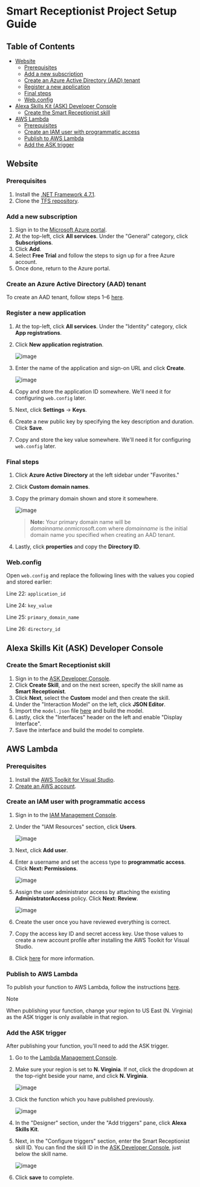 # Smart Receptionist Project Setup Guide

## Table of Contents

- [Website](#website)
  - [Prerequisites](#prerequisites)
  - [Add a new subscription](#add-a-new-subscription)
  - [Create an Azure Active Directory (AAD) tenant](#create-an-azure-active-directory-aad-tenant)
  - [Register a new application](#register-a-new-application)
  - [Final steps](#final-steps)
  - [Web.config](#webconfig)
- [Alexa Skills Kit (ASK) Developer Console](#alexa-skills-kit-ask-developer-console)
  - [Create the Smart Receptionist skill](#create-the-smart-receptionist-skill)
- [AWS Lambda](#aws-lambda)
  - [Prerequisites](#prerequisites-1)
  - [Create an IAM user with programmatic access](#create-an-iam-user-with-programmatic-access)
  - [Publish to AWS Lambda](#publish-to-aws-lambda)
  - [Add the ASK trigger](#add-the-ask-trigger)

## Website

### Prerequisites

1. Install the [.NET Framework 4.7.1](https://www.microsoft.com/en-us/download/details.aspx?id=56116).
2. Clone the [TFS repository](http://fypjtfs.sit.nyp.edu.sg/tfs/DefaultCollection/_git/SmartReceptionist).

### Add a new subscription

1. Sign in to the [Microsoft Azure portal](https://portal.azure.com/).
2. At the top-left, click **All services**. Under the "General" category, click **Subscriptions**.
3. Click **Add**.
4. Select **Free Trial** and follow the steps to sign up for a free Azure account.
5. Once done, return to the Azure portal.

### Create an Azure Active Directory (AAD) tenant

To create an AAD tenant, follow steps 1–6 [here](https://docs.microsoft.com/en-us/power-bi/developer/create-an-azure-active-directory-tenant#create-an-azure-active-directory-tenant).

### Register a new application

1. At the top-left, click **All services**. Under the "Identity" category, click **App registrations**.
2. Click **New application registration**.

   ![image](https://github.com/user-attachments/assets/6cf6647b-b97e-4dd0-a3ed-a3a371fa6cba)

3. Enter the name of the application and sign-on URL and click **Create**.

   ![image](https://github.com/user-attachments/assets/9459403b-7acd-4aaa-bb4c-cc9c5bfd9c4a)

4. Copy and store the application ID somewhere. We'll need it for configuring `web.config` later.
5. Next, click **Settings** $\longrightarrow$ **Keys**.
6. Create a new public key by specifying the key description and duration. Click **Save**.
7. Copy and store the key value somewhere. We'll need it for configuring `web.config` later.

### Final steps

1. Click **Azure Active Directory** at the left sidebar under "Favorites."
2. Click **Custom domain names**.
3. Copy the primary domain shown and store it somewhere.

   ![image](https://github.com/user-attachments/assets/272b636a-6025-4787-8818-2d81edb6af3c)

   > **Note:** Your primary domain name will be _domainname_.onmicrosoft.com where _domainname_ is the initial domain name you specified when creating an AAD tenant.

4. Lastly, click **properties** and copy the **Directory ID**.

### Web.config

Open `web.config` and replace the following lines with the values you copied and stored earlier:

Line 22: `application_id`

Line 24: `key_value`

Line 25: `primary_domain_name`

Line 26: `directory_id`

## Alexa Skills Kit (ASK) Developer Console

### Create the Smart Receptionist skill

1. Sign in to the [ASK Developer Console](https://developer.amazon.com/alexa/console/ask).
2. Click **Create Skill**, and on the next screen, specify the skill name as **Smart Receptionist**.
3. Click **Next**, select the **Custom** model and then create the skill.
4. Under the "Interaction Model" on the left, click **JSON Editor**.
5. Import the `model.json` file [here](model.json) and build the model.
6. Lastly, click the "Interfaces" header on the left and enable "Display Interface".
7. Save the interface and build the model to complete.

## AWS Lambda

### Prerequisites

1. Install the [AWS Toolkit for Visual Studio](https://aws.amazon.com/visualstudio/).
2. [Create an AWS account](https://portal.aws.amazon.com/gp/aws/developer/registration/index.html?nc2=h_ct).

### Create an IAM user with programmatic access

1. Sign in to the [IAM Management Console](https://console.aws.amazon.com/iam/home).
2. Under the "IAM Resources" section, click **Users**.

   ![image](https://github.com/user-attachments/assets/ad8e682c-4972-4a7a-b1c2-bbf53e52c78b)

3. Next, click **Add user**.
4. Enter a username and set the access type to **programmatic access**. Click **Next: Permissions**.

   ![image](https://github.com/user-attachments/assets/585d7b62-1876-42d1-b041-0549c57c86fb)

5. Assign the user administrator access by attaching the existing **AdministratorAccess** policy. Click **Next: Review**.

   ![image](https://github.com/user-attachments/assets/097ad57e-f8be-4042-8997-db312d9cdea9)

6. Create the user once you have reviewed everything is correct.
7. Copy the access key ID and secret access key. Use those values to create a new account profile after installing the AWS Toolkit for Visual Studio.
8. Click [here](https://docs.aws.amazon.com/toolkit-for-visual-studio/latest/user-guide/getting-set-up.html) for more information.

### Publish to AWS Lambda

To publish your function to AWS Lambda, follow the instructions [here](https://docs.aws.amazon.com/toolkit-for-visual-studio/latest/user-guide/lambda-creating-project-in-visual-studio.html#publish-to-lam).

> [!NOTE]
> When publishing your function, change your region to US East (N. Virginia) as the ASK trigger is only available in that region.

### Add the ASK trigger

After publishing your function, you'll need to add the ASK trigger.

1. Go to the [Lambda Management Console](https://console.aws.amazon.com/lambda/home).
2. Make sure your region is set to **N. Virginia**. If not, click the dropdown at the top-right beside your name, and click **N. Virginia**.

   ![image](https://github.com/user-attachments/assets/0a6f21bf-b9cb-42cf-a068-77ca9a0d60bd)

3. Click the function which you have published previously.

   ![image](https://github.com/user-attachments/assets/6311b09c-a2b4-400e-953a-496501cb7a57)

4. In the "Designer" section, under the "Add triggers" pane, click **Alexa Skills Kit**.
5. Next, in the "Configure triggers" section, enter the Smart Receptionist skill ID. You can find the skill ID in the [ASK Developer Console](https://developer.amazon.com/alexa/console/ask), just below the skill name.

   ![image](https://github.com/user-attachments/assets/3fb5ec77-7afd-4100-b689-7c67bb3fc5aa)

6. Click **save** to complete.
